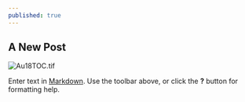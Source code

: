 ```yaml
---
published: true
---
```

## A New Post

![Au18TOC.tif]({{site.baseurl}}/_posts/2019-04-05-Interaction-between-cisplatin-and-the-Au<sub>18</sub>(SR)<sub>14</Au18TOC.tif)


Enter text in [Markdown](http://daringfireball.net/projects/markdown/). Use the toolbar above, or click the **?** button for formatting help.
